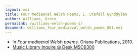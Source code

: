 ```yaml
---
layout: mei
title: Four Mediaeval Welsh Poems, I. Stafell Gynddylan
author: Williams, Grace
permalink: /williams-welsh-poems-i/
document: williams_four_mediaeval_welsh_poems_001.mei
---
```


- In *Four mediaeval Welsh poems.* Oriana Publications, 2010.
- <a href="https://tufts-primo.hosted.exlibrisgroup.com/permalink/f/bnf7qa/01TUN_ALMA21283969240003851" target="_blank">Music Library Inquire @ Desk MSC9300</a>
